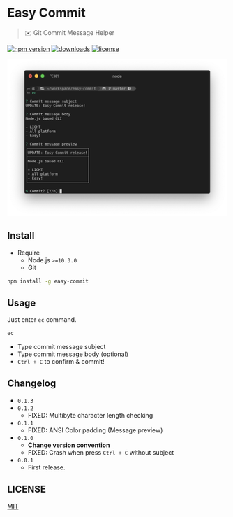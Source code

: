 # Easy Commit
> ✉️ Git Commit Message Helper

[![npm version](https://img.shields.io/npm/v/easy-commit.svg)](https://www.npmjs.com/package/easy-commit)
[![downloads](https://img.shields.io/npm/dm/easy-commit.svg)](https://www.npmjs.com/package/easy-commit)
[![license](https://img.shields.io/npm/l/easy-commit.svg)](https://www.npmjs.com/package/easy-commit)

![preview](./preview.png)

## Install

- Require
  - Node.js `>=10.3.0`
  - Git

```bash
npm install -g easy-commit
```

## Usage

Just enter `ec` command.

```bash
ec
```

- Type commit message subject
- Type commit message body (optional)
- `Ctrl + C` to confirm & commit!

## Changelog

- `0.1.3`
- `0.1.2`
  - FIXED: Multibyte character length checking
- `0.1.1`
  - FIXED: ANSI Color padding (Message preview)
- `0.1.0`
  - **Change version convention**
  - FIXED: Crash when press `Ctrl + C` without subject
- `0.0.1`
  - First release.

## LICENSE

[MIT](./LICENSE)
